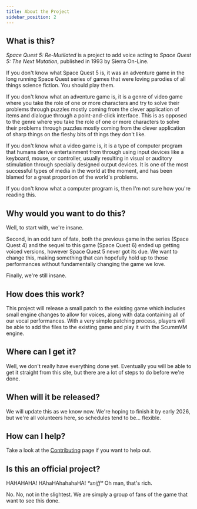 ```yaml
---
title: About the Project
sidebar_position: 2
---
```


## What is this?

*Space Quest 5: Re-Mutilated* is a project to add voice acting to *Space Quest 5: The Next Mutation*, published in 1993 by Sierra On-Line.

If you don't know what Space Quest 5 is, it was an adventure game in the long running Space Quest series of games that were loving parodies of all things science fiction. You should play them.

If you don't know what an adventure game is, it is a genre of video game where you take the role of one or more characters and try to solve their problems through puzzles mostly coming from the clever application of items and dialogue through a point-and-click interface. This is as opposed to the genre where you take the role of one or more characters to solve their problems through puzzles mostly coming from the clever application of sharp things on the fleshy bits of things they don't like.

If you don't know what a video game is, it is a type of computer program that humans derive entertainment from through using input devices like a keyboard, mouse, or controller, usually resulting in visual or auditory stimulation through specially designed output devices. It is one of the most successful types of media in the world at the moment, and has been blamed for a great proportion of the world's problems.

If you don't know what a computer program is, then I'm not sure how you're reading this.

## Why would you want to do this?

Well, to start with, we're insane.

Second, in an odd turn of fate, both the previous game in the series (Space Quest 4) and the sequel to this game (Space Quest 6) ended up getting voiced versions, however Space Quest 5 never got its due. We want to change this, making something that can hopefully hold up to those performances without fundamentally changing the game we love.

Finally, we're still insane.

## How does this work?

This project will release a small patch to the existing game which includes small engine changes to allow for voices, along with data containing all of our vocal performances. With a very simple patching process, players will be able to add the files to the existing game and play it with the ScummVM engine.

## Where can I get it?

Well, we don't really have everything done yet. Eventually you will be able to get it straight from this site, but there are a lot of steps to do before we're done.

## When will it be released?

We will update this as we know now. We're hoping to finish it by early 2026, but we're all volunteers here, so schedules tend to be... flexible.

## How can I help?

Take a look at the [Contributing](./contributing.md) page if you want to help out.

## Is this an official project?

HAHAHAHA! HAhaHAhahahaHA! *\*sniff\** Oh man, that's rich.

No. No, not in the slightest. We are simply a group of fans of the game that want to see this done.
